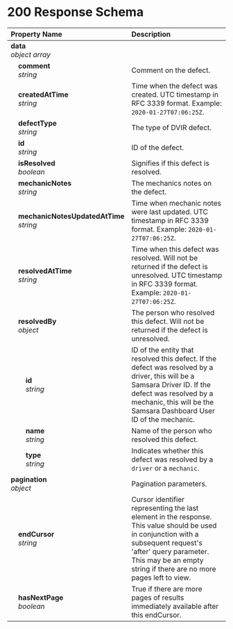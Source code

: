 # 200 Response Schema
| Property Name | Description |
| :------------ | :---------- |
| **data**<br/>_object array_ |  |
| **&nbsp;&nbsp;&nbsp;&nbsp;comment**<br/>_&nbsp;&nbsp;&nbsp;&nbsp;string_ | Comment on the defect. |
| **&nbsp;&nbsp;&nbsp;&nbsp;createdAtTime**<br/>_&nbsp;&nbsp;&nbsp;&nbsp;string_ | Time when the defect was created. UTC timestamp in RFC 3339 format. Example: `2020-01-27T07:06:25Z`. |
| **&nbsp;&nbsp;&nbsp;&nbsp;defectType**<br/>_&nbsp;&nbsp;&nbsp;&nbsp;string_ | The type of DVIR defect. |
| **&nbsp;&nbsp;&nbsp;&nbsp;id**<br/>_&nbsp;&nbsp;&nbsp;&nbsp;string_ | ID of the defect. |
| **&nbsp;&nbsp;&nbsp;&nbsp;isResolved**<br/>_&nbsp;&nbsp;&nbsp;&nbsp;boolean_ | Signifies if this defect is resolved. |
| **&nbsp;&nbsp;&nbsp;&nbsp;mechanicNotes**<br/>_&nbsp;&nbsp;&nbsp;&nbsp;string_ | The mechanics notes on the defect. |
| **&nbsp;&nbsp;&nbsp;&nbsp;mechanicNotesUpdatedAtTime**<br/>_&nbsp;&nbsp;&nbsp;&nbsp;string_ | Time when mechanic notes were last updated. UTC timestamp in RFC 3339 format. Example: `2020-01-27T07:06:25Z`. |
| **&nbsp;&nbsp;&nbsp;&nbsp;resolvedAtTime**<br/>_&nbsp;&nbsp;&nbsp;&nbsp;string_ | Time when this defect was resolved. Will not be returned if the defect is unresolved. UTC timestamp in RFC 3339 format. Example: `2020-01-27T07:06:25Z`. |
| **&nbsp;&nbsp;&nbsp;&nbsp;resolvedBy**<br/>_&nbsp;&nbsp;&nbsp;&nbsp;object_ | The person who resolved this defect.  Will not be returned if the defect is unresolved. |
| **&nbsp;&nbsp;&nbsp;&nbsp;&nbsp;&nbsp;&nbsp;&nbsp;id**<br/>_&nbsp;&nbsp;&nbsp;&nbsp;&nbsp;&nbsp;&nbsp;&nbsp;string_ | ID of the entity that resolved this defect. If the defect was resolved by a driver, this will be a Samsara Driver ID. If the defect was resolved by a mechanic, this will be the Samsara Dashboard User ID of the mechanic. |
| **&nbsp;&nbsp;&nbsp;&nbsp;&nbsp;&nbsp;&nbsp;&nbsp;name**<br/>_&nbsp;&nbsp;&nbsp;&nbsp;&nbsp;&nbsp;&nbsp;&nbsp;string_ | Name of the person who resolved this defect. |
| **&nbsp;&nbsp;&nbsp;&nbsp;&nbsp;&nbsp;&nbsp;&nbsp;type**<br/>_&nbsp;&nbsp;&nbsp;&nbsp;&nbsp;&nbsp;&nbsp;&nbsp;string_ | Indicates whether this defect was resolved by a `driver` or a `mechanic`. |
| **pagination**<br/>_object_ | Pagination parameters. |
| **&nbsp;&nbsp;&nbsp;&nbsp;endCursor**<br/>_&nbsp;&nbsp;&nbsp;&nbsp;string_ | Cursor identifier representing the last element in the response. This value should be used in conjunction with a subsequent request's 'after' query parameter. This may be an empty string if there are no more pages left to view. |
| **&nbsp;&nbsp;&nbsp;&nbsp;hasNextPage**<br/>_&nbsp;&nbsp;&nbsp;&nbsp;boolean_ | True if there are more pages of results immediately available after this endCursor. |
